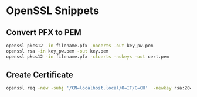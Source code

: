 # OpenSSL Snippets

## Convert PFX to PEM

```bash
openssl pkcs12 -in filename.pfx -nocerts -out key_pw.pem
openssl rsa -in key_pw.pem -out key.pem
openssl pkcs12 -in filename.pfx -clcerts -nokeys -out cert.pem
```

## Create Certificate

```bash
openssl req -new -subj '/CN=localhost.local/O=IT/C=CH'  -newkey rsa:2048 -days 3650 -nodes -x509 -keyout key.pem -out cert.pem
```
